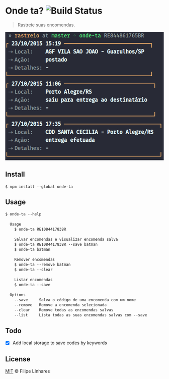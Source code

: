 # Onde ta? ![Build Status](https://travis-ci.org/filipelinhares/onde-ta.svg?branch=master)
> Rastreie suas encomendas.

<p align="center">
	<img src="images/screen.png" alt="Screenshot">
</p>

## Install
```
$ npm install --global onde-ta
```

## Usage
```
$ onde-ta --help

  Usage
    $ onde-ta RE108441783BR

    Salvar encomendas e visualizar encomenda salva
    $ onde-ta RE108441783BR --save batman
    $ onde-ta batman

    Remover encomendas
    $ onde-ta --remove batman
    $ onde-ta --clear

    Listar encomendas
    $ onde-ta --save

  Options
    --save     Salva o código de uma encomenda com um nome
    --remove   Remove a encomenda selecionada
    --clear    Remove todas as encomendas salvas
    --list     Lista todas as suas encomendas salvas com --save
```

## Todo
- [x] Add local storage to save codes by keywords

## License
[MIT](LICENSE.md) © Filipe LInhares

